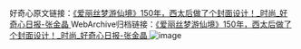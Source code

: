 好奇心原文链接：[《爱丽丝梦游仙境》150年，西太后做了个封面设计！_时尚_好奇心日报-张金晶 ](https://www.qdaily.com/articles/10281.html)
WebArchive归档链接：[《爱丽丝梦游仙境》150年，西太后做了个封面设计！_时尚_好奇心日报-张金晶 ](http://web.archive.org/web/20160406153050/http://www.qdaily.com:80/articles/10281.html)
![image](http://ww3.sinaimg.cn/large/007d5XDply1g3vvvlsm0uj30u04sqhdt)